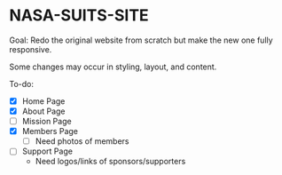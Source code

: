 # NASA-SUITS-SITE

Goal: Redo the original website from scratch but make the new one fully responsive.

Some changes may occur in styling, layout, and content.

To-do:
- [x] Home Page
- [x] About Page
- [ ] Mission Page
- [x] Members Page
	- [ ] Need photos of members
- [ ] Support Page
	- Need logos/links of sponsors/supporters
